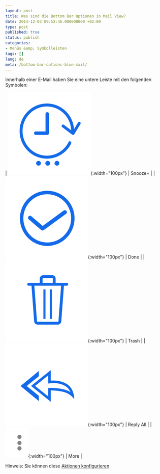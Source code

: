 ```yaml
---
layout: post
title: Was sind die Bottom Bar Optionen in Mail View?
date: 2014-12-03 09:53:46.000000000 +02:00
type: post
published: true
status: publish
categories:
- Menüs &amp; Symbolleisten
tags: []
lang: de
meta: /bottom-bar-options-blue-mail/
---
```


Innerhalb einer E-Mail haben Sie eine untere Leiste mit den folgenden Symbolen:

| ![Action Later](/assets/ic_action_later-.png){:width="100px"} | Snooze+ |
| ![Action Done](/assets/ic_action_done.png){:width="100px"} | Done |
| ![Trash](/assets/folder_trash.png){:width="100px"} | Trash |
| ![Reply](/assets/ic_action_reply_all.png){:width="100px"} | Reply All |
| ![More](/assets/ic_action_overflow.png){:width="100px"} | More |

Hinweis: Sie können diese [Aktionen konfigurieren](/how-to-configure-the-bottom-bar-actions/)

